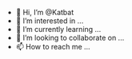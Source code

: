 - 👋 Hi, I’m @Katbat
- 👀 I’m interested in ...
- 🌱 I’m currently learning ...
- 💞️ I’m looking to collaborate on ...
- 📫 How to reach me ...

<!---
Inception/Inception is a ✨ special ✨ repository because its `README.md` (this file) appears on your GitHub profile.
You can click the Preview link to take a look at your changes.
--->
